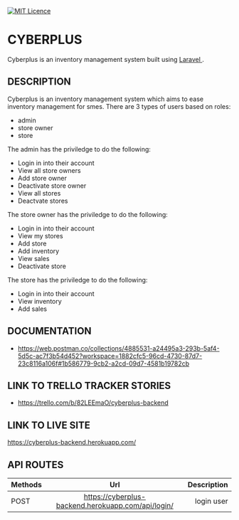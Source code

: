 
[![MIT Licence](https://badges.frapsoft.com/os/mit/mit.svg?v=103)](https://opensource.org/licenses/mit-license.php)
# CYBERPLUS

Cyberplus is an inventory management system  built using [Laravel ](https://laravel.com/).


## DESCRIPTION
Cyberplus is an inventory management system  which aims to ease inventory management for smes.
There are 3 types of users based on roles:
- admin
- store owner
- store


The admin has the priviledge to do the following:
- Login in into their account
- View all store owners
- Add store owner
- Deactivate store owner
- View all stores
- Deactvate stores

The store owner has the priviledge to do the following:
- Login in into their account
- View my stores
- Add store
- Add inventory
- View sales
- Deactivate store

The store  has the priviledge to do the following:
- Login in into their account
- View inventory
- Add sales




## DOCUMENTATION
- https://web.postman.co/collections/4885531-a24495a3-293b-5af4-5d5c-ac7f3b54d452?workspace=1882cfc5-96cd-4730-87d7-23c8116a106f#1b586779-9cb2-a2cd-09d7-4581b19782cb

## LINK TO TRELLO TRACKER STORIES
- https://trello.com/b/82LEEmaO/cyberplus-backend



## LINK TO LIVE SITE
https://cyberplus-backend.herokuapp.com/

## API ROUTES

| Methods        | Url          | Description |
| ------------- |:-------------:| -----:|
| POST   | https://cyberplus-backend.herokuapp.com/api/login/      |  login user      | 
